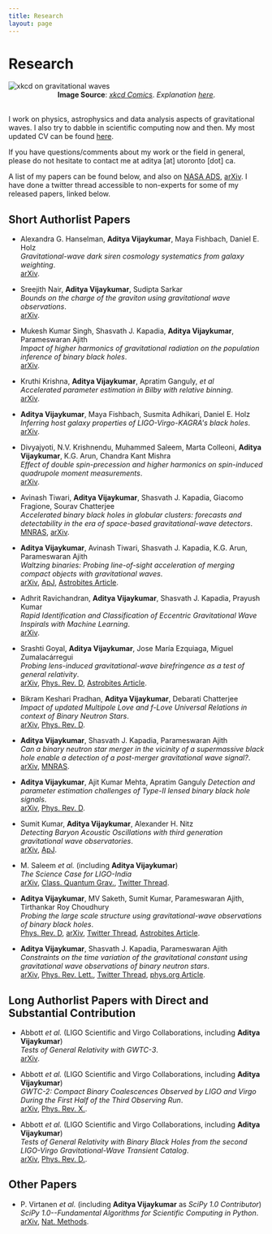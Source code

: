 ```yaml
---
title: Research
layout: page
---
```

# Research

<img src="https://imgs.xkcd.com/comics/gravitational_waves.png" alt="xkcd on gravitational waves">
<div style="text-align:center"><span><b>Image Source</b>: <a href="https://xkcd.com/1642/"><i>xkcd Comics</i></a>. <i>Explanation <a href="https://www.explainxkcd.com/wiki/index.php/1642:_Gravitational_Waves">here</a></i>.</span></div>

<br/>

I work on physics, astrophysics and data analysis aspects of gravitational waves. I also try to dabble in scientific computing now and then. My most updated CV can be found [here](https://docs.google.com/viewer?url=https://raw.githubusercontent.com/adivijaykumar/resume/master/Vijaykumar_CV_with_pubs.pdf).

If you have questions/comments about my work or the field in general, please do not hesitate to contact me at aditya [at] utoronto [dot] ca.

A list of my papers can be found below, and also on [NASA ADS](https://ui.adsabs.harvard.edu/public-libraries/LqJDfKCTTdeuL_Inb7SwVw), [arXiv](https://arxiv.org/a/vijaykumar_a_1.html). I have done a twitter thread accessible to non-experts for some of my released papers, linked below.

## Short Authorlist Papers
- Alexandra G. Hanselman, **Aditya Vijaykumar**, Maya Fishbach, Daniel E. Holz  
	*Gravitational-wave dark siren cosmology systematics from galaxy weighting*.  
	[arXiv](https://arxiv.org/abs/2405.14818).

- Sreejith Nair, **Aditya Vijaykumar**, Sudipta Sarkar  
	*Bounds on the charge of the graviton using gravitational wave observations*.  
	[arXiv](https://arxiv.org/abs/2405.05038).

- Mukesh Kumar Singh, Shasvath J. Kapadia, **Aditya Vijaykumar**, Parameswaran Ajith  
	*Impact of higher harmonics of gravitational radiation on the population inference of binary black holes*.  
	[arXiv](https://arxiv.org/abs/2312.07376).

- Kruthi Krishna, **Aditya Vijaykumar**,  Apratim Ganguly, *et al*  
	*Accelerated parameter estimation in Bilby with relative binning*.  
	[arXiv](https://arxiv.org/abs/2312.06009).

- **Aditya Vijaykumar**, Maya Fishbach, Susmita Adhikari, Daniel E. Holz  
	*Inferring host galaxy properties of LIGO-Virgo-KAGRA's black holes*.  
	[arXiv](https://arxiv.org/abs/2312.03316).

- Divyajyoti, N.V. Krishnendu, Muhammed Saleem, Marta Colleoni, **Aditya Vijaykumar**, K.G. Arun, Chandra Kant Mishra  
	*Effect of double spin-precession and higher harmonics on spin-induced quadrupole moment measurements*.  
	[arXiv](https://arxiv.org/abs/2311.05506).

- Avinash Tiwari, **Aditya Vijaykumar**, Shasvath J. Kapadia, Giacomo Fragione, Sourav Chatterjee  
	*Accelerated binary black holes in globular clusters: forecasts and detectability in the era of space-based gravitational-wave detectors*.  
	[MNRAS](https://academic.oup.com/mnras/article/527/3/8586/7459933), [arXiv](https://arxiv.org/abs/2307.00930).

- **Aditya Vijaykumar**, Avinash Tiwari, Shasvath J. Kapadia, K.G. Arun, Parameswaran Ajith  
	*Waltzing binaries: Probing line-of-sight acceleration of merging compact objects with gravitational waves*.  
	[arXiv](https://arxiv.org/abs/2302.09651), [ApJ](https://iopscience.iop.org/article/10.3847/1538-4357/acd77d), [Astrobites Article](https://astrobites.org/2023/03/17/grab-doppler-dance-partner/).

- Adhrit Ravichandran, **Aditya Vijaykumar**, Shasvath J. Kapadia, Prayush Kumar  
	*Rapid Identification and Classification of Eccentric Gravitational Wave Inspirals with Machine Learning*.  
	[arXiv](https://arxiv.org/abs/2302.00666).

- Srashti Goyal, **Aditya Vijaykumar**, Jose María Ezquiaga, Miguel Zumalacárregui  
	*Probing lens-induced gravitational-wave birefringence as a test of general relativity*.  
	[arXiv](https://arxiv.org/abs/2301.04826), [Phys. Rev. D](https://journals.aps.org/prd/abstract/10.1103/PhysRevD.108.024052), [Astrobites Article](https://astrobites.org/2023/04/11/gravitational-waves-a-la-general-relativity-or-scrambled/).

- Bikram Keshari Pradhan, **Aditya Vijaykumar**, Debarati Chatterjee  
	*Impact of updated Multipole Love and f-Love Universal Relations in context of Binary Neutron Stars*.  
	[arXiv](https://arxiv.org/abs/2210.09425), [Phys. Rev. D](https://journals.aps.org/prd/abstract/10.1103/PhysRevD.107.023010).

- **Aditya Vijaykumar**, Shasvath J. Kapadia, Parameswaran Ajith  
	*Can a binary neutron star merger in the vicinity of a supermassive black hole enable a detection of a post-merger gravitational wave signal?*.  
	[arXiv](https://arxiv.org/abs/2202.08673), [MNRAS](https://doi.org/10.1093/mnras/stac1131).

- **Aditya Vijaykumar**, Ajit Kumar Mehta, Apratim Ganguly 
	*Detection and parameter estimation challenges of Type-II lensed binary black hole signals*.  
	[arXiv](https://arxiv.org/abs/2202.06334), [Phys. Rev. D](https://journals.aps.org/prd/abstract/10.1103/PhysRevD.108.043036).

- Sumit Kumar, **Aditya Vijaykumar**, Alexander H. Nitz  
	*Detecting Baryon Acoustic Oscillations with third generation gravitational wave observatories*.  
	[arXiv](https://arxiv.org/abs/2110.06152), [ApJ](https://iopscience.iop.org/article/10.3847/1538-4357/ac5e34).


- M. Saleem *et al.* (including **Aditya Vijaykumar**)  
	*The Science Case for LIGO-India*  
	[arXiv](https://arxiv.org/abs/2105.01716), [Class. Quantum Grav.](https://iopscience.iop.org/article/10.1088/1361-6382/ac3b99), [Twitter Thread](https://twitter.com/alsogoesbyV/status/1390167066372501512?s=20).

- **Aditya Vijaykumar**, MV Saketh, Sumit Kumar, Parameswaran Ajith, Tirthankar Roy Choudhury  
	*Probing the large scale structure using gravitational-wave observations of binary black holes*.  
	[Phys. Rev. D](https://journals.aps.org/prd/abstract/10.1103/PhysRevD.108.103017), [arXiv](https://arxiv.org/abs/2005.01111), [Twitter Thread](https://twitter.com/alsogoesbyV/status/1257520110853476358), [Astrobites Article](https://astrobites.org/2020/05/07/binary-black-holes-tangled-up-in-the-cosmic-web/).

- **Aditya Vijaykumar**, Shasvath J. Kapadia, Parameswaran Ajith  
	*Constraints on the time variation of the gravitational constant using gravitational wave observations of binary neutron stars*.  
	[arXiv](https://arxiv.org/abs/2003.12832), [Phys. Rev. Lett.](https://journals.aps.org/prl/abstract/10.1103/PhysRevLett.126.141104), [Twitter Thread](https://twitter.com/alsogoesbyV/status/1244833975920513024), [phys.org Article](https://phys.org/news/2021-05-constraints-variation-gravitational-constant.html).

## Long Authorlist Papers with Direct and Substantial Contribution

- Abbott *et al.* (LIGO Scientific and Virgo Collaborations, including **Aditya Vijaykumar**)  
    *Tests of General Relativity with GWTC-3*.  
    [arXiv](https://arxiv.org/abs/2112.06861).

- Abbott *et al.* (LIGO Scientific and Virgo Collaborations, including **Aditya Vijaykumar**)  
    *GWTC-2: Compact Binary Coalescences Observed by LIGO and Virgo During the First Half of the Third Observing Run*.  
    [arXiv](https://arxiv.org/abs/2010.14527), [Phys. Rev. X.](https://journals.aps.org/prx/abstract/10.1103/PhysRevX.11.021053).

- Abbott *et al.* (LIGO Scientific and Virgo Collaborations, including **Aditya Vijaykumar**)  
    *Tests of General Relativity with Binary Black Holes from the second LIGO-Virgo Gravitational-Wave Transient Catalog*.  
    [arXiv](https://arxiv.org/abs/2010.14529), [Phys. Rev. D.](https://journals.aps.org/prd/abstract/10.1103/PhysRevD.103.122002).

## Other Papers

- P. Virtanen *et al.* (including **Aditya Vijaykumar** as *SciPy 1.0 Contributor*)  
 	*SciPy 1.0--Fundamental Algorithms for Scientific Computing in Python*.  
	[arXiv](https://arxiv.org/abs/1907.10121), [Nat. Methods](https://www.nature.com/articles/s41592-019-0686-2).
